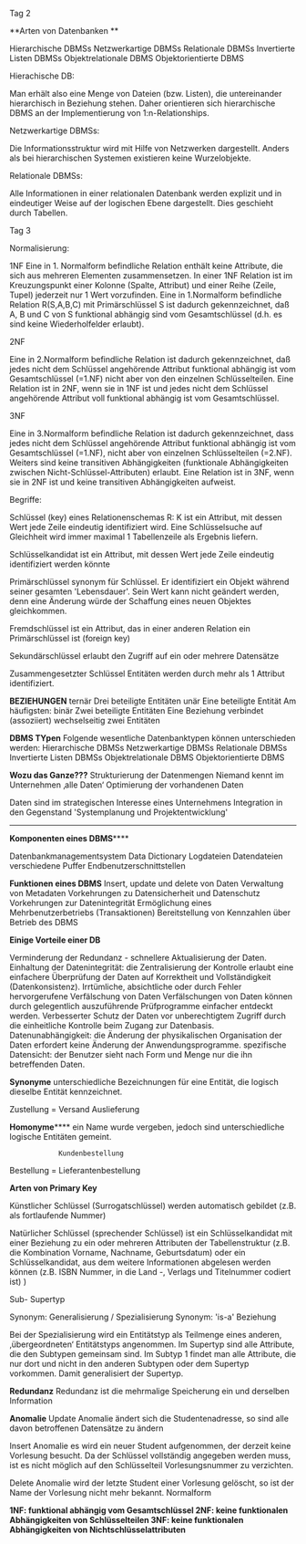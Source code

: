 Tag 2

**Arten von Datenbanken **

Hierarchische DBMSs
Netzwerkartige DBMSs
Relationale DBMSs
Invertierte Listen DBMSs
Objektrelationale DBMS
Objektorientierte DBMS

Hierachische DB:

Man erhält also eine Menge von Dateien (bzw. Listen), die untereinander hierarchisch in Beziehung stehen. Daher orientieren sich hierarchische DBMS an der Implementierung von 1:n-Relationships. 

Netzwerkartige DBMSs:

Die Informationsstruktur wird mit Hilfe von Netzwerken dargestellt. Anders als bei hierarchischen Systemen existieren keine Wurzelobjekte.

Relationale DBMSs:

Alle Informationen in einer relationalen Datenbank werden explizit und in eindeutiger Weise auf der logischen Ebene dargestellt. Dies geschieht durch Tabellen.

Tag 3

Normalisierung:

1NF
Eine in 1. Normalform befindliche Relation enthält keine Attribute, die sich aus mehreren Elementen zusammensetzen.
In einer 1NF Relation ist im Kreuzungspunkt einer Kolonne (Spalte, Attribut) und einer Reihe (Zeile, Tupel) jederzeit nur 1 Wert vorzufinden.
Eine in 1.Normalform befindliche Relation R(S,A,B,C) mit Primärschlüssel S ist dadurch gekennzeichnet, daß A, B und C von S funktional abhängig sind vom Gesamtschlüssel (d.h. es sind keine Wiederholfelder erlaubt).

2NF

Eine in 2.Normalform befindliche Relation ist dadurch gekennzeichnet, daß jedes nicht dem Schlüssel angehörende Attribut funktional abhängig ist vom Gesamtschlüssel (=1.NF) nicht aber von den einzelnen Schlüsselteilen.
Eine Relation ist in 2NF, wenn sie in 1NF ist und jedes nicht dem Schlüssel angehörende Attribut voll funktional abhängig ist vom Gesamtschlüssel.

3NF

Eine in 3.Normalform befindliche Relation ist dadurch gekennzeichnet, dass jedes nicht dem Schlüssel angehörende Attribut funktional abhängig ist vom Gesamtschlüssel (=1.NF), nicht aber von einzelnen Schlüsselteilen (=2.NF). Weiters sind keine transitiven Abhängigkeiten (funktionale Abhängigkeiten zwischen Nicht-Schlüssel-Attributen) erlaubt.
Eine Relation ist in 3NF, wenn sie in 2NF ist und keine transitiven Abhängigkeiten aufweist.

Begriffe:

Schlüssel (key) eines Relationenschemas R: K
ist ein Attribut, mit dessen Wert jede Zeile eindeutig identifiziert wird. Eine Schlüsselsuche auf Gleichheit wird immer maximal 1 Tabellenzeile als Ergebnis liefern.

Schlüsselkandidat
ist ein Attribut, mit dessen Wert jede Zeile eindeutig identifiziert werden könnte

Primärschlüssel
synonym für Schlüssel. Er identifiziert ein Objekt während seiner gesamten 'Lebensdauer'. Sein Wert kann nicht geändert werden, denn eine Änderung würde der Schaffung eines neuen Objektes gleichkommen.

Fremdschlüssel
ist ein Attribut, das in einer anderen Relation ein Primärschlüssel ist (foreign key)

Sekundärschlüssel
erlaubt den Zugriff auf ein oder mehrere Datensätze

Zusammengesetzter Schlüssel
Entitäten werden durch mehr als 1 Attribut identifiziert.

**BEZIEHUNGEN**
ternär
  Drei beteiligte Entitäten
unär
  Eine beteiligte Entität
 Am häufigsten: binär
  Zwei beteiligte Entitäten
Eine Beziehung verbindet (assoziiert) wechselseitig zwei Entitäten

**DBMS TYpen**
Folgende wesentliche Datenbanktypen können unterschieden werden:
Hierarchische DBMSs
Netzwerkartige DBMSs
Relationale DBMSs
Invertierte Listen DBMSs
Objektrelationale DBMS
Objektorientierte DBMS

**Wozu das Ganze???**
Strukturierung der Datenmengen
Niemand kennt im Unternehmen ‚alle Daten‘
Optimierung der vorhandenen Daten

Daten sind im strategischen Interesse eines Unternehmens
Integration in den Gegenstand 'Systemplanung und Projektentwicklung'
****
**Komponenten eines DBMS******

Datenbankmanagementsystem
Data Dictionary
Logdateien
Datendateien
verschiedene Puffer 
Endbenutzerschnittstellen

**Funktionen eines DBMS**
Insert, update und delete von Daten
Verwaltung von Metadaten
Vorkehrungen zu Datensicherheit und Datenschutz
Vorkehrungen zur Datenintegrität
Ermöglichung eines Mehrbenutzerbetriebs (Transaktionen)
Bereitstellung von Kennzahlen über Betrieb des DBMS

**Einige Vorteile einer DB**

Verminderung der Redundanz - schnellere Aktualisierung der Daten.
Einhaltung der Datenintegrität: die Zentralisierung der Kontrolle erlaubt eine  einfachere Überprüfung der Daten auf
Korrektheit und Vollständigkeit  (Datenkonsistenz).
Irrtümliche, absichtliche oder durch Fehler hervorgerufene Verfälschung von Daten
Verfälschungen von Daten können durch gelegentlich auszuführende Prüfprogramme einfacher entdeckt werden.
Verbesserter Schutz der Daten vor unberechtigtem Zugriff durch die einheitliche Kontrolle beim Zugang zur Datenbasis.
Datenunabhängigkeit: die Änderung der physikalischen Organisation der Daten erfordert keine Änderung der  Anwendungsprogramme.
spezifische Datensicht: der Benutzer sieht nach Form und Menge nur die ihn betreffenden Daten.

**Synonyme**
unterschiedliche Bezeichnungen für eine Entität, die logisch dieselbe Entität kennzeichnet.

Zustellung
                  = Versand
Auslieferung

**Homonyme******
ein Name wurde vergeben, jedoch sind unterschiedliche logische Entitäten gemeint.
   
                Kundenbestellung
Bestellung  =
                Lieferantenbestellung

**Arten von Primary Key**

Künstlicher Schlüssel (Surrogatschlüssel)
werden automatisch gebildet (z.B. als fortlaufende Nummer)

Natürlicher Schlüssel (sprechender Schlüssel)
ist ein Schlüsselkandidat mit einer Beziehung zu ein oder mehreren Attributen der Tabellenstruktur (z.B. die Kombination Vorname, Nachname, Geburtsdatum) oder ein Schlüsselkandidat, aus dem weitere Informationen abgelesen werden können  (z.B. ISBN Nummer, in die Land -, Verlags und Titelnummer codiert ist) )

Sub- Supertyp

Synonym: Generalisierung / Spezialisierung
Synonym: 'is-a' Beziehung

Bei der Spezialisierung wird ein Entitätstyp als Teilmenge eines anderen, ‚übergeordneten‘ Entitätstyps angenommen. Im Supertyp sind alle Attribute, die den Subtypen gemeinsam sind. Im Subtyp 1 findet man alle Attribute, die nur dort und nicht in den anderen Subtypen oder dem Supertyp vorkommen. Damit generalisiert der Supertyp.

**Redundanz**
Redundanz ist die mehrmalige Speicherung ein und derselben Information

**Anomalie**
Update Anomalie
ändert sich die Studentenadresse, so sind alle davon betroffenen Datensätze zu ändern

Insert Anomalie
es wird ein neuer Student aufgenommen, der derzeit keine Vorlesung besucht. Da der Schlüssel vollständig angegeben werden muss, ist es nicht möglich auf den Schlüsselteil Vorlesungsnummer zu verzichten.

Delete Anomalie
wird der letzte Student einer Vorlesung gelöscht, so ist der Name der Vorlesung nicht mehr bekannt.
Normalform

**1NF: funktional abhängig vom Gesamtschlüssel
2NF: keine funktionalen Abhängigkeiten von Schlüsselteilen
3NF: keine funktionalen Abhängigkeiten von Nichtschlüsselattributen**

